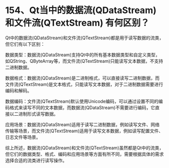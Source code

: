 # 154、Qt当中的数据流(QDataStream) 和文件流(QTextStream) 有何区别？

Qt中的数据流(QDataStream)和文件流(QTextStream)都是用于读写数据的流类，但它们有以下区别：


数据类型：数据流(QDataStream)支持Qt中的所有基本数据类型和自定义类型，如QString、QByteArray等，而文件流(QTextStream)只能读写文本数据，不支持二进制数据。

数据格式：数据流(QDataStream)是二进制格式，可以直接读写二进制数据，而文件流(QTextStream)是文本格式，只能读写文本数据，对于二进制数据需要进行编码和解码。

数据编码：文件流(QTextStream)默认使用Unicode编码，可以通过设置不同的编码格式来读写不同的文本数据，而数据流(QDataStream)不需要进行编码，它直接以二进制形式读写数据。

应用场景：数据流(QDataStream)适用于读写二进制数据，例如读写文件、网络传输等场景，而文件流(QTextStream)适用于读写文本数据，例如读写配置文件、日志文件等场景。

综上所述，数据流(QDataStream)和文件流(QTextStream)虽然都是Qt中的流类，但它们的数据类型、格式、编码和应用场景等方面有所不同，需要根据具体的需求选择合适的流类进行读写操作。 
